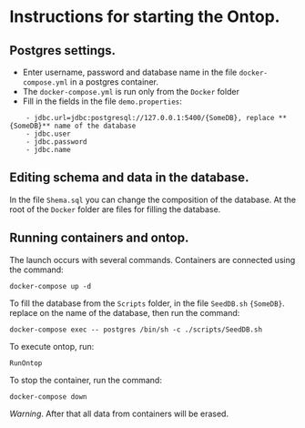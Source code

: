 # Instructions for starting the Ontop.

## Postgres settings.
- Enter username, password and database name in the file `docker-compose.yml` in a postgres container.
- The `docker-compose.yml` is run only from the `Docker` folder
- Fill in the fields in the file `demo.properties`:
```
	- jdbc.url=jdbc:postgresql://127.0.0.1:5400/{SomeDB}, replace **{SomeDB}** name of the database
	- jdbc.user
	- jdbc.password
	- jdbc.name
```
## Editing schema and data in the database.
In the file `Shema.sql` you can change the composition of the database. 
At the root of the `Docker` folder are files for filling the database.

## Running containers and ontop.
The launch occurs with several commands. Containers are connected using the command:
```
docker-compose up -d
```
To fill the database from the `Scripts` folder, in the file `SeedDB.sh` `{SomeDB}`.
replace on the name of the database, then run the command:
```
docker-compose exec -- postgres /bin/sh -c ./scripts/SeedDB.sh
```
To execute ontop, run:
```
RunOntop
```
To stop the container, run the command:
```
docker-compose down
```
*Warning*.
After that all data from containers will be erased.



